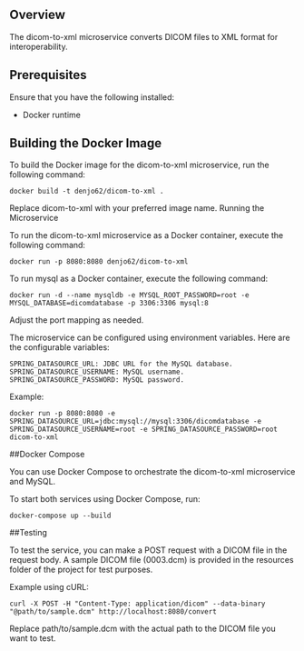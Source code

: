 ## Overview

The dicom-to-xml microservice converts DICOM files to XML format for interoperability.

## Prerequisites

Ensure that you have the following installed:

- Docker runtime

## Building the Docker Image

To build the Docker image for the dicom-to-xml microservice, run the following command:

    docker build -t denjo62/dicom-to-xml .

Replace dicom-to-xml with your preferred image name.
Running the Microservice

To run the dicom-to-xml microservice as a Docker container, execute the following command:

    docker run -p 8080:8080 denjo62/dicom-to-xml

To run mysql as a Docker container, execute the following command:

    docker run -d --name mysqldb -e MYSQL_ROOT_PASSWORD=root -e MYSQL_DATABASE=dicomdatabase -p 3306:3306 mysql:8


Adjust the port mapping as needed.

The microservice can be configured using environment variables. Here are the configurable variables:

    SPRING_DATASOURCE_URL: JDBC URL for the MySQL database.
    SPRING_DATASOURCE_USERNAME: MySQL username.
    SPRING_DATASOURCE_PASSWORD: MySQL password.

Example:

    docker run -p 8080:8080 -e SPRING_DATASOURCE_URL=jdbc:mysql://mysql:3306/dicomdatabase -e SPRING_DATASOURCE_USERNAME=root -e SPRING_DATASOURCE_PASSWORD=root dicom-to-xml

##Docker Compose

You can use Docker Compose to orchestrate the dicom-to-xml microservice and MySQL. 

To start both services using Docker Compose, run:

    docker-compose up --build

##Testing

To test the service, you can make a POST request with a DICOM file in the request body. A sample DICOM file (0003.dcm) is provided in the resources folder of the project for test purposes.

Example using cURL:

    curl -X POST -H "Content-Type: application/dicom" --data-binary "@path/to/sample.dcm" http://localhost:8080/convert

Replace path/to/sample.dcm with the actual path to the DICOM file you want to test.